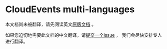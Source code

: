 # CloudEvents multi-languages

<!-- no verify-specs -->
本文档尚未被翻译，请先阅读英文[原版文档](../../languages.md) 。

如果您迫切地需要此文档的中文翻译，请[提交一个issue](https://github.com/cloudevents/spec/issues) ，
我们会尽快安排专人进行翻译。
